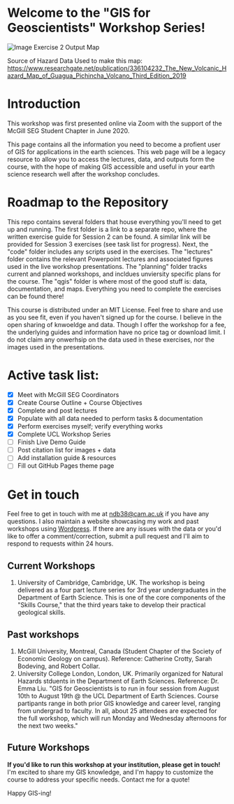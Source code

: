 # Welcome to the "GIS for Geoscientists" Workshop Series! 

![Image Exercise 2 Output Map](https://github.com/ndb38/gis-for-geoscientists/blob/master/qgis/Outputs/Figure1_HazardMap_GP.png)

Source of Hazard Data Used to make this map: https://www.researchgate.net/publication/336104232_The_New_Volcanic_Hazard_Map_of_Guagua_Pichincha_Volcano_Third_Edition_2019

# Introduction

This workshop was first presented online via Zoom with the support of the McGill SEG Student Chapter in June 2020. 

This page contains all the information you need to become a profient user of GIS for applications in the earth sciences. This web page will be a legacy resource to allow you to access the lectures, data, and outputs form the course, with the hope of making GIS accessible and useful in your earth science research well after the workshop concludes. 

# Roadmap to the Repository

This repo contains several folders that house everything you'll need to get up and running. The first folder is a link to a separate repo, where the written exercise guide for Session 2 can be found. A similar link will be provided for Session 3 exercises (see task list for progress). Next, the "code" folder includes any scripts used in the exercises. The "lectures" folder contains the relevant Powerpoint lectures and associated figures used in the live workshop presentations. The "planning" folder tracks current and planned workshops, and incldues unviersity specific plans for the course. The "qgis" folder is where most of the good stuff is: data, documentation, and maps. Everything you need to complete the exercises can be found there!

This course is distributed under an MIT License. Feel free to share and use as you see fit, even if you haven't signed up for the course. I believe in the open sharing of knwoeldge and data. Though I offer the workshop for a fee, the underlying guides and information have no price tag or download limit. I do not claim any onwerhsip on the data used in these exercises, nor the images used in the presentations.

# Active task list:

- [x] Meet with McGill SEG Coordinators
- [x] Create Course Outline + Course Objectives
- [x] Complete and post lectures
- [x] Populate with all data needed to perform tasks & documentation
- [x] Perform exercises myself; verify everything works
- [x] Complete UCL Workshop Series
- [ ] Finish Live Demo Guide
- [ ] Post citation list for images + data
- [ ] Add installation guide & resources
- [ ] Fill out GitHub Pages theme page

# Get in touch

Feel free to get in touch with me at ndb38@cam.ac.uk if you have any questions. I also maintain a website showcasing my work and past workshops using [Wordpress](https://volcannick.com). If there are any issues with the data or you'd like to offer a comment/correction, submit a pull request and I'll aim to respond to requests within 24 hours.

## Current Workshops

1. University of Cambridge, Cambridge, UK. The workshop is being delivered as a four part lecture series for 3rd year undergraduates in the Department of Earth Science. This is one of the core components of the "Skills Course," that the third years take to develop their practical geological skills.  

## Past workshops

1. McGill University, Montreal, Canada (Student Chapter of the Society of Economic Geology on campus). Reference: Catherine Crotty, Sarah Bodeving, and Robert Collar.
2. University College London, London, UK. Primarily organized for Natural Hazards stduents in the Department of Earth Sciences. Reference: Dr. Emma Liu.
"GIS for Geoscientists is to run in four session from August 10th to August 19th @ the UCL Department of Earth Sciences. Course partipants range in both prior GIS knowledge and career level, ranging from undergrad to faculty. In all, about 25 attendees are expected for the full workshop, which will run Monday and Wednesday afternoons for the next two weeks."

## Future Workshops

**If you'd like to run this workshop at your institution, please get in touch!** I'm excited to share my GIS knowledge, and I'm happy to customize the course to address your specific needs. Contact me for a quote!

Happy GIS-ing!
